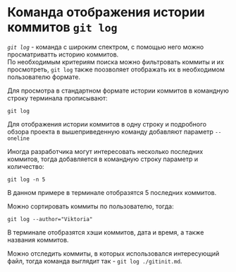# **Команда отображения истории коммитов `git log`**
_`git log`_ - команда с широким спектром, с помощью него можно просматриватть историю коммитов. 
<br>
По необходимым критериям поиска можно фильтровать коммиты и их просмотреть, `git log` также поозволяет отображать их 
в необходимом пользователю формате.

Для просмотра в стандартном формате истории коммитов в командную строку терминала прописывают:
~~~
git log
~~~

Для отображения истории коммитов в одну строку и подробного обзора проекта в вышеприведенную команду добавляют параметр `--oneline`

Иногда разработчика могут интересовать несколько последних коммитов, тогда добавляется в командную строку параметр и количество:
```
git log -n 5
```
В данном примере в терминале отобразятся 5 последних коммитов.

Можно сортировать коммиты по пользователю, тогда:
~~~
git log --author="Viktoria"
~~~
В терминале отобразятся хэши коммитов, дата и время, а также названия коммитов.

Можно отследить коммиты, в которых использовался интересующий файл, тогда команда выглядит так - `git log ./gitinit.md`. 